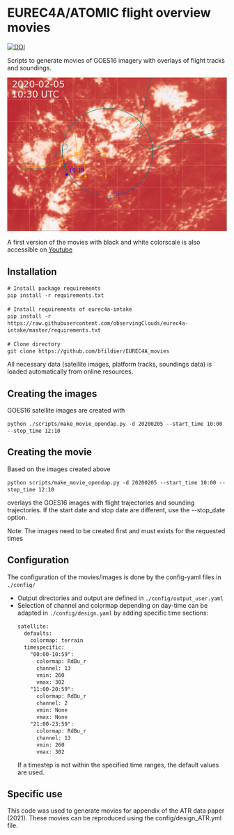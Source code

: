 # EUREC4A/ATOMIC flight overview movies
[![DOI](https://zenodo.org/badge/DOI/10.5281/zenodo.4777954.svg)](https://doi.org/10.5281/zenodo.4777954)

Scripts to generate movies of GOES16 imagery with overlays of flight tracks and soundings.

![Snapshot animation](./docs/imgs/snapshot.png)

A first version of the movies with black and white colorscale is also accessible on
[Youtube](https://www.youtube.com/playlist?list=PLiy9_GnmONPH1o5t2JVJhp4G9CxZgtCpc)

## Installation
```
# Install package requirements
pip install -r requirements.txt

# Install requirements of eurec4a-intake
pip install -r https://raw.githubusercontent.com/observingClouds/eurec4a-intake/master/requirements.txt

# Clone directory
git clone https://github.com/bfildier/EUREC4A_movies
```
All necessary data (satellite images, platform tracks, soundings data) is loaded automatically from online resources.
## Creating the images
GOES16 satellite images are created with
```
python ./scripts/make_movie_opendap.py -d 20200205 --start_time 10:00 --stop_time 12:10
```
## Creating the movie
Based on the images created above
```
python scripts/make_movie_opendap.py -d 20200205 --start_time 10:00 --stop_time 12:10
```
overlays the GOES16 images with flight trajectories and sounding trajectories. If the start date and stop date are different, use the --stop_date option.

Note: The images need to be created first and must exists for the requested times

## Configuration
The configuration of the movies/images is done by the config-yaml files in `./config/`

- Output directories and output are defined in `./config/output_user.yaml`
- Selection of channel and colormap depending on day-time can be adapted in `./config/design.yaml` by adding specific time sections:
    ```
    satellite:
      defaults:
        colormap: terrain
      timespecific:
        "00:00-10:59":
          colormap: RdBu_r
          channel: 13
          vmin: 260
          vmax: 302
        "11:00-20:59":
          colormap: RdBu_r
          channel: 2
          vmin: None
          vmax: None
        "21:00-23:59":
          colormap: RdBu_r
          channel: 13
          vmin: 260
          vmax: 302
    ``` 
  If a timestep is not within the specified time ranges, the default values are used.

## Specific use
This code was used to generate movies for appendix of the ATR data paper (2021). These movies can be reproduced using the config/design_ATR.yml file.


